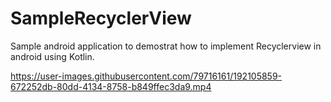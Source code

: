 # SampleRecyclerView
Sample android application to demostrat how to implement Recyclerview in android using Kotlin.



https://user-images.githubusercontent.com/79716161/192105859-672252db-80dd-4134-8758-b849ffec3da9.mp4
